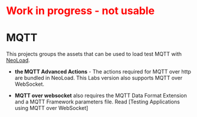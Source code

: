 # <span style="color:red">Work in progress - not usable</span>

# MQTT 

This projects groups the assets that can be used to load test MQTT with [NeoLoad](https://www.neotys.com/neoload/overview).

* **the MQTT Advanced Actions** - The actions required for MQTT over http are bundled in NeoLoad. This Labs version also supports MQTT over WebSocket.

* **MQTT over websocket** also requires the MQTT Data Format Extension and a MQTT Framework parameters file. Read [Testing Applications using MQTT over WebSocket]


 


